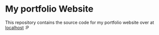 # My portfolio Website

This repository contains the source code for my portfolio website over at [localhost](http://localhost:3000/) :P
 
